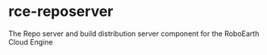 rce-reposerver
==============

The Repo server and build distribution server component for the RoboEarth Cloud Engine